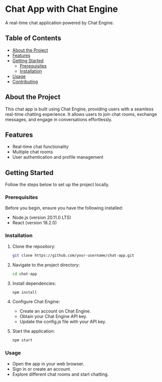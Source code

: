 # Chat App with Chat Engine

A real-time chat application powered by Chat Engine.

## Table of Contents

- [About the Project](#about-the-project)
- [Features](#features)
- [Getting Started](#getting-started)
  - [Prerequisites](#prerequisites)
  - [Installation](#installation)
- [Usage](#usage)
- [Contributing](#contributing)

## About the Project

This chat app is built using Chat Engine, providing users with a seamless real-time chatting experience. It allows users to join chat rooms, exchange messages, and engage in conversations effortlessly.

## Features

- Real-time chat functionality
- Multiple chat rooms
- User authentication and profile management

## Getting Started

Follow the steps below to set up the project locally.

### Prerequisites

Before you begin, ensure you have the following installed:

- Node.js (version 20.11.0 LTS)
- React (version 18.2.0)

### Installation

1. Clone the repository:

   ```bash
   git clone https://github.com/your-username/chat-app.git

2. Navigate to the project directory:

   ```bash
   cd chat-app
   
3. Install dependencies:

   ```bash
   npm install

4. Configure Chat Engine:
   - Create an account on Chat Engine.
   - Obtain your Chat Engine API key.
   - Update the config.js file with your API key.

5. Start the application:

   ```bash
   npm start

### Usage
   
   - Open the app in your web browser.
   - Sign in or create an account.
   - Explore different chat rooms and start chatting.


